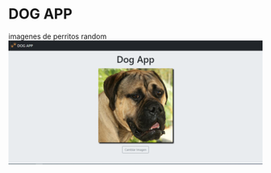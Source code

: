 # DOG APP
imagenes de perritos random
![](https://github.com/Alane-Tc/Dog-App/blob/master/img/SS.PNG?raw=true )

